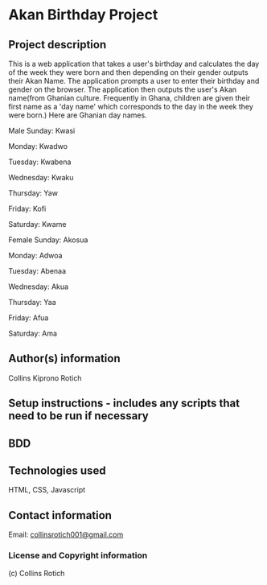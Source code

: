 # Akan Birthday Project

## Project description
This is a web application that takes a user's birthday and calculates the day of the week they were born and then depending on their gender outputs their Akan Name.
The application prompts a user to enter their birthday and gender on the browser.
The application then outputs the user's Akan name(from Ghanian culture. Frequently in Ghana, children are given their first name as a 'day name' which corresponds to the day in the week they were born.)
Here are Ghanian day names.

Male
Sunday: Kwasi

Monday: Kwadwo

Tuesday: Kwabena

Wednesday: Kwaku

Thursday:  Yaw

Friday: Kofi

Saturday: Kwame

Female
Sunday: Akosua

Monday: Adwoa

Tuesday: Abenaa

Wednesday: Akua

Thursday:  Yaa

Friday: Afua

Saturday: Ama

## Author(s) information
Collins Kiprono Rotich

## Setup instructions - includes any scripts that need to be run if necessary

## BDD

## Technologies used
HTML, CSS, Javascript

## Contact information
Email: collinsrotich001@gmail.com

### License and Copyright information
(c) Collins Rotich
